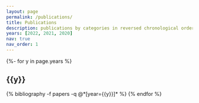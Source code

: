 ```yaml
---
layout: page
permalink: /publications/
title: Publications
description: publications by categories in reversed chronological order. generated by jekyll-scholar.
years: [2022, 2021, 2020]
nav: true
nav_order: 1
---
```

<!-- _pages/publications.md -->
<div class="publications">

<div class="publications">

{%- for y in page.years %}
  <h2 class="year">{{y}}</h2>
  {% bibliography -f papers -q @*[year={{y}}]* %}
{% endfor %}

</div>
